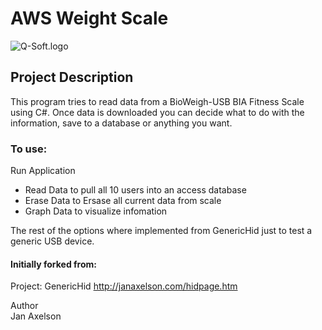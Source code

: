 
# AWS Weight Scale 
![Q-Soft.logo](http://qsoftsv.com/images/qsoft-150.png)

## Project Description
This program tries to read data from a BioWeigh-USB BIA Fitness Scale using C#. Once data is downloaded you can decide what to do with the information, save to a database or anything you want.

### To use:
Run Application
- Read Data to pull all 10 users into an access database
- Erase Data to Ersase all current data from scale
- Graph Data to visualize infomation

The rest of the options where implemented from GenericHid just to test a generic USB device.

#### Initially forked from:
Project: GenericHid 
http://janaxelson.com/hidpage.htm

Author             
Jan Axelson        

